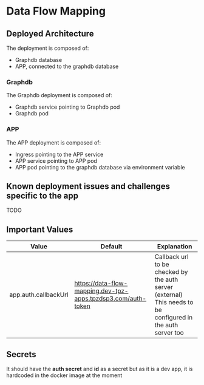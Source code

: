 # Data Flow Mapping
## Deployed Architecture
The deployment is composed of:
- Graphdb database
- APP, connected to the graphdb database
### Graphdb
The Graphdb deployment is composed of:
- Graphdb service pointing to Graphdb pod
- Graphdb pod
### APP
The APP deployment is composed of:
- Ingress pointing to the APP service
- APP service pointing to APP pod
- APP pod pointing to the graphdb database via environment variable
## Known deployment issues and challenges specific to the app
TODO
## Important Values 
|  Value | Default  | Explanation  |
|---|---|---|
| app.auth.callbackUrl | https://data-flow-mapping.dev-tpz-apps.tpzdsp3.com/auth-token | Callback url to be checked by the auth server (external) This needs to be configured in the auth server too  |


## Secrets
It should have the **auth secret** and **id** as a secret but as it is a dev app, it is hardcoded in the docker image at the moment